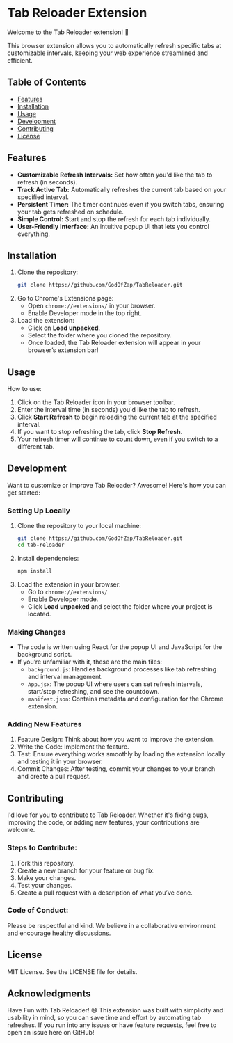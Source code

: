 # Tab Reloader Extension

Welcome to the Tab Reloader extension! 🚀

This browser extension allows you to automatically refresh specific tabs at customizable intervals, keeping your web experience streamlined and efficient.

## Table of Contents
- [Features](#features)
- [Installation](#installation)
- [Usage](#usage)
- [Development](#development)
- [Contributing](#contributing)
- [License](#license)

## Features
- **Customizable Refresh Intervals:** Set how often you'd like the tab to refresh (in seconds).
- **Track Active Tab:** Automatically refreshes the current tab based on your specified interval.
- **Persistent Timer:** The timer continues even if you switch tabs, ensuring your tab gets refreshed on schedule.
- **Simple Control:** Start and stop the refresh for each tab individually.
- **User-Friendly Interface:** An intuitive popup UI that lets you control everything.

## Installation

1. Clone the repository:
    ```bash
    git clone https://github.com/GodOfZap/TabReloader.git
    ```
2. Go to Chrome's Extensions page:
    - Open `chrome://extensions/` in your browser.
    - Enable Developer mode in the top right.
3. Load the extension:
    - Click on **Load unpacked**.
    - Select the folder where you cloned the repository.
    - Once loaded, the Tab Reloader extension will appear in your browser’s extension bar!

## Usage

How to use:
1. Click on the Tab Reloader icon in your browser toolbar.
2. Enter the interval time (in seconds) you'd like the tab to refresh.
3. Click **Start Refresh** to begin reloading the current tab at the specified interval.
4. If you want to stop refreshing the tab, click **Stop Refresh**.
5. Your refresh timer will continue to count down, even if you switch to a different tab.

## Development

Want to customize or improve Tab Reloader? Awesome! Here's how you can get started:

### Setting Up Locally
1. Clone the repository to your local machine:
    ```bash
    git clone https://github.com/GodOfZap/TabReloader.git
    cd tab-reloader
    ```
2. Install dependencies:
    ```bash
    npm install
    ```
3. Load the extension in your browser:
    - Go to `chrome://extensions/`
    - Enable Developer mode.
    - Click **Load unpacked** and select the folder where your project is located.

### Making Changes
- The code is written using React for the popup UI and JavaScript for the background script.
- If you’re unfamiliar with it, these are the main files:
    - `background.js`: Handles background processes like tab refreshing and interval management.
    - `App.jsx`: The popup UI where users can set refresh intervals, start/stop refreshing, and see the countdown.
    - `manifest.json`: Contains metadata and configuration for the Chrome extension.

### Adding New Features
1. Feature Design: Think about how you want to improve the extension.
2. Write the Code: Implement the feature.
3. Test: Ensure everything works smoothly by loading the extension locally and testing it in your browser.
4. Commit Changes: After testing, commit your changes to your branch and create a pull request.

## Contributing

I'd love for you to contribute to Tab Reloader. Whether it's fixing bugs, improving the code, or adding new features, your contributions are welcome.

### Steps to Contribute:
1. Fork this repository.
2. Create a new branch for your feature or bug fix.
3. Make your changes.
4. Test your changes.
5. Create a pull request with a description of what you’ve done.

### Code of Conduct:
Please be respectful and kind. We believe in a collaborative environment and encourage healthy discussions. 

## License

MIT License. See the LICENSE file for details.

## Acknowledgments

Have Fun with Tab Reloader! 😄
This extension was built with simplicity and usability in mind, so you can save time and effort by automating tab refreshes. If you run into any issues or have feature requests, feel free to open an issue here on GitHub!
